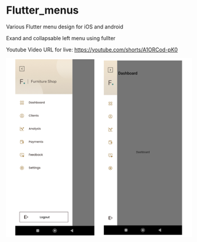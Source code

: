 # Flutter_menus

Various Flutter menu design for iOS and android 

Exand and collapsable left menu using fullter 

Youtube Video URL for live: https://youtube.com/shorts/A1ORCod-pK0


![alt text](https://raw.githubusercontent.com/mitsBhadeshiya/Flutter_menus/main/Demo1/Flutter_navigation.png)





  


